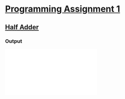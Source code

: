 # **<ins> Programming Assignment 1 </ins>**
## **<ins>Half Adder</ins>**
### **Output**
![Output](HW1.sql)


